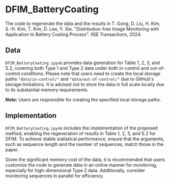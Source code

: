# DFIM_BatteryCoating
The code to regenerate the data and the results in
T. Gong, D. Liu, H. Kim, S.-H. Kim, T. Kim, D. Lee, Y. Xie. "Distribution-free Image Monitoring with Application to Battery Coating Process". IISE Transactions, 2024.

## Data
`DFIM_BatteryCoating.ipynb` provides data generation for Table 1, 2, 3, and S.2, covering both Type 1 and Type 2 data under both in-control and out-of-control conditions. Please note that users need to create the local storage paths `"data/in-control/"` and `"data/out-of-control/"` due to GitHub's storage limitations. It is advised not to store the data in full scale locally due to its substantial memory requirements.

**Note:** Users are responsible for creating the specified local storage paths.

## Implementation
`DFIM_BatteryCoating.ipynb` includes the implementation of the proposed method, enabling the regeneration of results in Table 1, 2, 3, and S.2 for DFIM. To achieve stable statistical performance, ensure that the arguments, such as sequence length and the number of sequences, match those in the paper.

Given the significant memory cost of the data, it is recommended that users customize the code to generate data in an online manner for monitoring, especially for high-dimensional Type 2 data. Additionally, consider monitoring sequences in parallel for efficiency.

